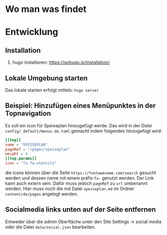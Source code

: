 # Wo man was findet
# Entwicklung

## Installation
1. hugo installieren: https://gohugo.io/installation/


## Lokale Umgebung starten
Das lokale starten erfolgt mittels:
`hugo server`

## Beispiel: Hinzufügen eines Menüpunktes in der Topnavigation
Es soll ein icon für Speiseplan hinzugefügt werde.
Das wird in der Datei `config/_default/menus.de.toml` gemacht indem folgendes hinzugefügt wird:

``` toml
[[top]]
name = "SPEISEPLAN"
pageRef = "/pages/speiseplan"
weight = 4
[[top.params]]
icon = "fa fa-utensils"
```

die icons können über die Seite `https://fontawesome.com/search` gesucht werden und dessen name mit einem präfix `fa-` genutzt werden. Der Link kann auch extern sein. Dafür muss jedoch `pageRef` zu `url` umbenannt werden. Hier muss noch die md Datei `speiseplan.md` im Ordner `content/de/pages` angelegt werden.


## Socialmedia links unten auf der Seite entfernen

Entweder über die admin Oberfläche unter den Site Settings -> social media oder die Datei `data/social.json` bearbeiten.
